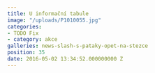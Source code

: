 ```yaml
---
title: U informační tabule
image: "/uploads/P1010055.jpg"
categories:
- TODO Fix
- category: akce
galleries: news-slash-s-pataky-opet-na-stezce
position: 35
date: 2016-05-02 13:34:52.000000000 Z
---
```

